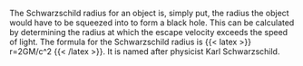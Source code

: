 The Schwarzschild radius for an object is, simply put, the radius the object would have to be squeezed into to form a black hole. This can be calculated by determining the radius at which the escape velocity exceeds the speed of light. The formula for the Schwarzschild radius is {{< latex >}} r=2GM/c^2 {{< /latex >}}. It is named after physicist Karl Schwarzschild.

